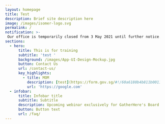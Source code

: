 ```yaml
---
layout: homepage
title: Test
description: Brief site description here
image: /images/isomer-logo.svg
permalink: /
notification: >-
 Our office is temporarily closed from 3 May 2021 until further notice. Our programmes are still running as scheduled, online. For the latest updates, please refer  to the respective pages on this website. For enquiries, please contact us via Enquiries and Feedback Form. <a href="https://form.gov.sg/#!/5d2c51283703d80011e52615">Feedback Form</a>
sections:
  - hero:
      title: This is for training
      subtitle: 'test '
      background: /images/App-UI-Design-Mockup.jpg
      button: Contact Us
      url: /contact-us/
      key_highlights:
        - title: MOM
          description: [test](https://form.gov.sg/#!/60a6180b4b811b0011e49f29)
          url: 'https://google.com'
  - infobar:
      title: Infobar title
      subtitle: Subtitle
      description: Upcoming webinar exclusively for GatherHere's Board Members Group. This webinar will be held on 14 June 2021. <a href="https://form.gov.sg/#!/60a6180b4b811b0011e49f29" target="_blank"> Sign up here</a>
      button: Button text
      url: /faq/
---
```


